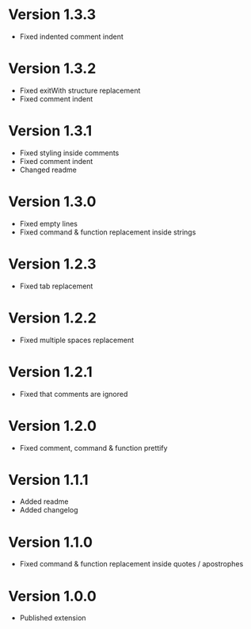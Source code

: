 # Version 1.3.3
- Fixed indented comment indent

# Version 1.3.2
- Fixed exitWith structure replacement
- Fixed comment indent

# Version 1.3.1
- Fixed styling inside comments
- Fixed comment indent
- Changed readme

# Version 1.3.0
- Fixed empty lines
- Fixed command & function replacement inside strings

# Version 1.2.3
- Fixed tab replacement

# Version 1.2.2
- Fixed multiple spaces replacement

# Version 1.2.1
- Fixed that comments are ignored

# Version 1.2.0
- Fixed comment, command & function prettify

# Version 1.1.1
- Added readme
- Added changelog

# Version 1.1.0
- Fixed command & function replacement inside quotes / apostrophes

# Version 1.0.0
- Published extension